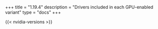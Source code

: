 +++
title = "1.19.4"
description = "Drivers included in each GPU-enabled variant"
type = "docs"
+++

{{< nvidia-versions >}}
